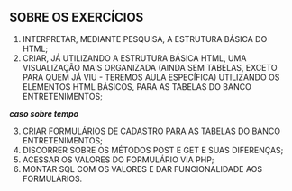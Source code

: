 ## SOBRE OS EXERCÍCIOS

1. INTERPRETAR, MEDIANTE PESQUISA, A ESTRUTURA BÁSICA DO HTML;
2. CRIAR, JÁ UTILIZANDO A ESTRUTURA BÁSICA HTML, UMA VISUALIZAÇÃO MAIS ORGANIZADA (AINDA SEM TABELAS, EXCETO PARA QUEM JÁ VIU - TEREMOS AULA ESPECÍFICA) UTILIZANDO OS ELEMENTOS HTML BÁSICOS, PARA AS TABELAS DO BANCO ENTRETENIMENTOS;

***caso sobre tempo***

3. CRIAR FORMULÁRIOS DE CADASTRO PARA AS TABELAS DO BANCO ENTRETENIMENTOS;
4. DISCORRER SOBRE OS MÉTODOS POST E GET E SUAS DIFERENÇAS;
5. ACESSAR OS VALORES DO FORMULÁRIO VIA PHP;
6. MONTAR SQL COM OS VALORES E DAR FUNCIONALIDADE AOS FORMULÁRIOS.